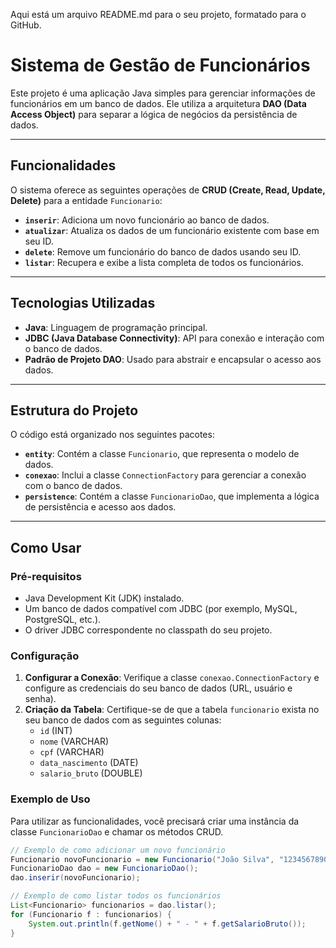 Aqui está um arquivo README.md para o seu projeto, formatado para o GitHub.

# Sistema de Gestão de Funcionários

Este projeto é uma aplicação Java simples para gerenciar informações de funcionários em um banco de dados. Ele utiliza a arquitetura **DAO (Data Access Object)** para separar a lógica de negócios da persistência de dados.

-----

##  Funcionalidades

O sistema oferece as seguintes operações de **CRUD (Create, Read, Update, Delete)** para a entidade `Funcionario`:

  * **`inserir`**: Adiciona um novo funcionário ao banco de dados.
  * **`atualizar`**: Atualiza os dados de um funcionário existente com base em seu ID.
  * **`delete`**: Remove um funcionário do banco de dados usando seu ID.
  * **`listar`**: Recupera e exibe a lista completa de todos os funcionários.

-----

## Tecnologias Utilizadas

  * **Java**: Linguagem de programação principal.
  * **JDBC (Java Database Connectivity)**: API para conexão e interação com o banco de dados.
  * **Padrão de Projeto DAO**: Usado para abstrair e encapsular o acesso aos dados.

-----

## Estrutura do Projeto

O código está organizado nos seguintes pacotes:

  * **`entity`**: Contém a classe `Funcionario`, que representa o modelo de dados.
  * **`conexao`**: Inclui a classe `ConnectionFactory` para gerenciar a conexão com o banco de dados.
  * **`persistence`**: Contém a classe `FuncionarioDao`, que implementa a lógica de persistência e acesso aos dados.

-----

## Como Usar

### Pré-requisitos

  * Java Development Kit (JDK) instalado.
  * Um banco de dados compatível com JDBC (por exemplo, MySQL, PostgreSQL, etc.).
  * O driver JDBC correspondente no classpath do seu projeto.

### Configuração

1.  **Configurar a Conexão**: Verifique a classe `conexao.ConnectionFactory` e configure as credenciais do seu banco de dados (URL, usuário e senha).
2.  **Criação da Tabela**: Certifique-se de que a tabela `funcionario` exista no seu banco de dados com as seguintes colunas:
      * `id` (INT)
      * `nome` (VARCHAR)
      * `cpf` (VARCHAR)
      * `data_nascimento` (DATE)
      * `salario_bruto` (DOUBLE)

### Exemplo de Uso

Para utilizar as funcionalidades, você precisará criar uma instância da classe `FuncionarioDao` e chamar os métodos CRUD.

```java
// Exemplo de como adicionar um novo funcionário
Funcionario novoFuncionario = new Funcionario("João Silva", "12345678900", LocalDate.of(1990, 5, 15), 5000.00);
FuncionarioDao dao = new FuncionarioDao();
dao.inserir(novoFuncionario);

// Exemplo de como listar todos os funcionários
List<Funcionario> funcionarios = dao.listar();
for (Funcionario f : funcionarios) {
    System.out.println(f.getNome() + " - " + f.getSalarioBruto());
}
```
